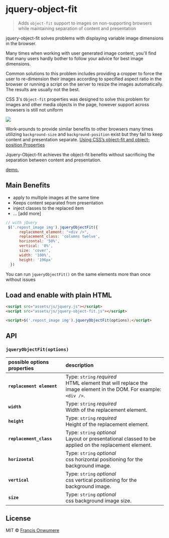 # jquery-object-fit

> Adds `object-fit` support to images on non-supporting browsers while maintaining separation of content and presentation


jquery-object-fit solves problems with displaying variable image dimensions in the browser.

Many times when working with user generated image content, you'll find that many users hardly bother to follow your advice for best image dimensions.

Common solutions to this problem includes providing a cropper to force the user to re-dimension their images according to specified aspect ratio in the browser or running a script on the server to resize the images automatically. The results are usually not the best.

CSS 3's `Object-fit` properties was designed to solve this problem for images and other media objects in the page, however support across browsers is still not uniform

![](http://9bd75401e89e36cf5da0-52a755e0ff70c6a119cad974604352c2.r38.cf2.rackcdn.com/github_pages/object-fit-caniuse.png)

Work-arounds to provide similar benefits to other browsers many times utilizing `background-size` and `background-position` exist but they fail to keep content and presentation separate.
[Using CSS’s object-fit and object-position Properties](https://www.sitepoint.com/using-css-object-fit-object-position-properties/)

Jquery-Object-fit achieves the object-fit benefits without sacrificing the separation between content and presentation.

[demo.](http://mobnia.com) 

## Main Benefits
- apply to multiple images at the same time
- Keeps content separated from presentation
- inject classes to the replaced item
- ... [add more]



```js
// with jQuery
 $('.repost_image img').jqueryObjectFit({
      replacement_element: "<div />",
      replacement_class: 'columns twelve',
      horizontal: '50%',
      vertical: '0%',
      size: 'cover',
      width: '100%',
      height: '196px'
  })
```

You can run `jqueryObjectFit()` on the same elements more than once without issues 

## Load and enable with plain HTML

```html
<script src="assets/js/jquery.js"></script>
<script src="assets/js/jquery-object-fit.js"></script>

<script>$('.repost_image img').jqueryObjectFit(options);</script>
```

## API

### `jqueryObjectFit(options)`

possible options properties                         | description
:---                              | :---
**`replacement element`**                      | Type: `string` *required* <br> HTML element that will replace the image element in the DOM. For example: ` <div />`.
**`width`**                      | Type: `string` *required* <br> Width of the replacement element.
**`height`**                      | Type: `string` *required* <br> Height of the replacement element.
**`replacement_class`**                        | Type: `string` *optional* <br> Layout or presentational classed to be applied on the replacement element.
**`horizontal`**                        | Type: `string` *optional* <br> css horizontal positioning for the background image.
**`vertical`**                        | Type: `string` *optional* <br> css vertical positioning for the background image.
**`size`**                        | Type: `string` *optional* <br> css background image size.

## License

MIT © [Francis Onwumere](http://twitter.com/digitalcraft)

